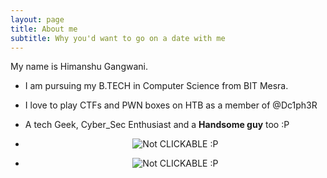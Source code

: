 ```yaml
---
layout: page
title: About me
subtitle: Why you'd want to go on a date with me
---
```


   My name is Himanshu Gangwani.

- I am pursuing my B.TECH in Computer Science from BIT Mesra. 
- I love to play CTFs and PWN boxes on HTB as a member of @Dc1ph3R 
- A tech Geek, Cyber_Sec Enthusiast and a __Handsome guy__ too :P


- <p align="center">
  <img src="https://www.hackthebox.eu/badge/image/92191" alt="Not CLICKABLE :P"/>
</p>


- <p align="center">
  <img src="https://www.hackthebox.eu/badge/team/image/1262" alt="Not CLICKABLE :P"/>
</p>







